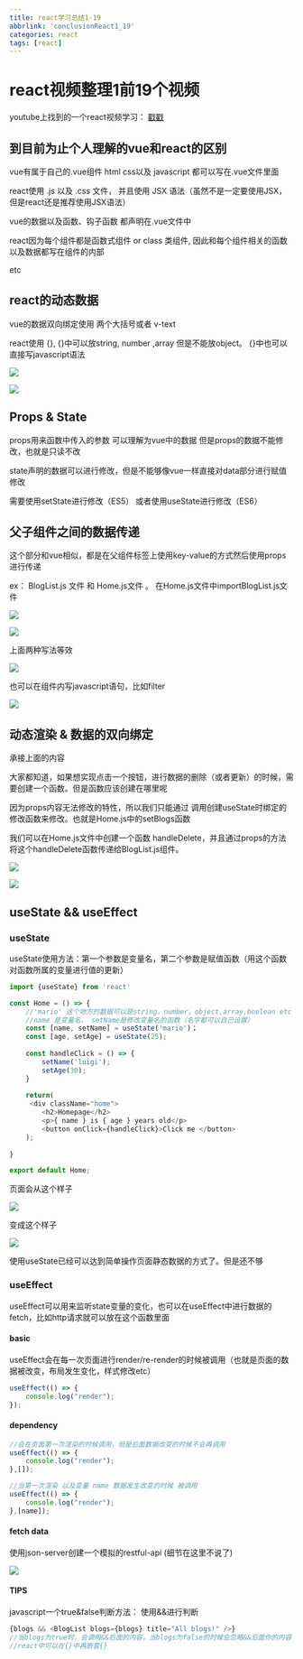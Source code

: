 ```yaml
---
title: react学习总结1-19
abbrlink: 'conclusionReact1_19'
categories: react
tags: [react]
---
```


# react视频整理1前19个视频

youtube上找到的一个react视频学习： [戳戳](https://www.youtube.com/watch?v=aZGzwEjZrXc&list=PL4cUxeGkcC9gZD-Tvwfod2gaISzfRiP9d&index=21)



## 到目前为止个人理解的vue和react的区别

  

vue有属于自己的.vue组件  html css以及 javascript 都可以写在.vue文件里面

react使用 .js 以及 .css 文件， 并且使用 JSX 语法（虽然不是一定要使用JSX，但是react还是推荐使用JSX语法）



vue的数据以及函数、钩子函数 都声明在.vue文件中

react因为每个组件都是函数式组件 or class 类组件, 因此和每个组件相关的函数以及数据都写在组件的内部

etc

## react的动态数据

vue的数据双向绑定使用  两个大括号或者 v-text

react使用 {}, {}中可以放string, number ,array 但是不能放object。 {}中也可以直接写javascript语法

![](../image/react/video19-dynamicValues2.png) 

![](../image/react/video19-dynamicValues1.png)



## Props & State 

props用来函数中传入的参数 可以理解为vue中的数据  但是props的数据不能修改，也就是只读不改

state声明的数据可以进行修改，但是不能够像vue一样直接对data部分进行赋值修改

需要使用setState进行修改（ES5）  或者使用useState进行修改（ES6）



## 父子组件之间的数据传递

这个部分和vue相似，都是在父组件标签上使用key-value的方式然后使用props进行传递

ex： BlogList.js 文件 和 Home.js文件 。  在Home.js文件中importBlogList.js文件

![](../image/react/video19-props&componentReusable1.png)

![](../image/react/video19-props&componentReusable2.png)

上面两种写法等效

![](../image/react/video19-props&componentReusable3.png)

也可以在组件内写javascript语句，比如filter

![](../image/react/video19-props&componentReusable4.png)





## 动态渲染 & 数据的双向绑定

承接上面的内容

大家都知道，如果想实现点击一个按钮，进行数据的删除（或者更新）的时候，需要创建一个函数。但是函数应该创建在哪里呢

因为props内容无法修改的特性，所以我们只能通过   调用创建useState时绑定的修改函数来修改。也就是Home.js中的setBlogs函数

我们可以在Home.js文件中创建一个函数 handleDelete，并且通过props的方法将这个handleDelete函数传递给BlogList.js组件。

![](../image/react/video19-props&componentReusable5.png) 

![](../image/react/video19-props&componentReusable6.png)



## useState && useEffect

### useState

useState使用方法：第一个参数是变量名，第二个参数是赋值函数（用这个函数对函数所属的变量进行值的更新）

```javascript
import {useState} from 'react'

const Home = () => {
    //'mario' 这个地方的数据可以是string，number，object,array,boolean etc
    //name 是变量名， setName是修改变量名的函数（名字都可以自己设置）
    const [name, setName] = useState('mario')；
    const [age, setAge] = useState(25);
    
    const handleClick = () => {
        setName('luigi');
        setAge(30);
    }
    
    return(
     <div className="home">
        <h2>Homepage</h2>
        <p>{ name } is { age } years old</p>
		<button onClick={handleClick}>Click me </button>
    );
    
}

export default Home;
```

页面会从这个样子

![](../image/react/video19-useStateHook1.png) 

变成这个样子

![](../image/react/video19-useStateHook2.png)

使用useState已经可以达到简单操作页面静态数据的方式了。但是还不够



### useEffect

useEffect可以用来监听state变量的变化，也可以在useEffect中进行数据的fetch，比如http请求就可以放在这个函数里面

#### basic

useEffect会在每一次页面进行render/re-render的时候被调用（也就是页面的数据被改变，布局发生变化，样式修改etc）

```javascript
useEffect(() => {
	console.log("render");
});
```

#### dependency

```javascript
//会在页面第一次渲染的时候调用，但是后面数据改变的时候不会再调用
useEffect(() => {
	console.log("render");
},[]);

//当第一次渲染 以及变量 name 数据发生改变的时候 被调用
useEffect(() => {
	console.log("render");
},[name]);
```

#### fetch data

使用json-server创建一个模拟的restful-api (细节在这里不说了)

 ![](../image/react/video19-useEffectFetch.png) 

#### TIPS

javascript一个true&false判断方法：  使用&&进行判断

```javascript
{blogs && <BlogList blogs={blogs} title="All blogs!" />}
//当blogs为true时，会调用&&后面的内容，当blogs为false的时候会忽略&&后面你的内容
//react中可以在{}中再嵌套{}
```





